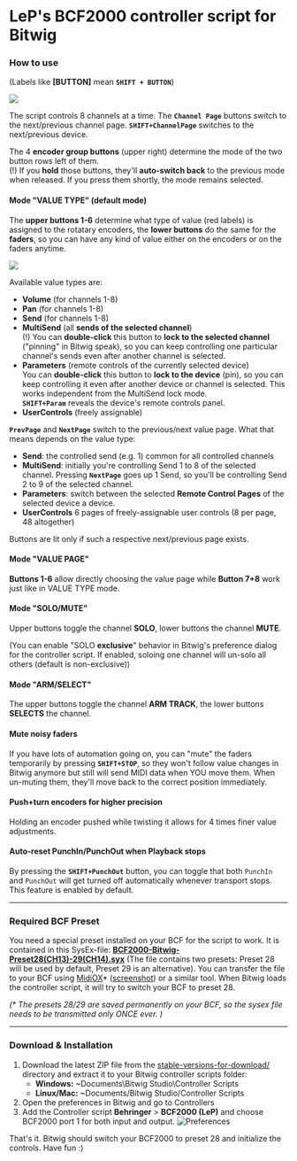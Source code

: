 # LeP's BCF2000 controller script for Bitwig

### How to use

(Labels like **[BUTTON]** mean **`SHIFT + BUTTON`**)

[![][overviewImage]][overviewImage]

The script controls 8 channels at a time. The **`Channel Page`** buttons switch to the next/previous channel page. **`SHIFT+ChannelPage`** switches to the next/previous device.

The 4 **encoder group buttons** (upper right) determine the mode of the two button rows left of them.  
(!) If you **hold** those buttons, they'll **auto-switch back** to the previous mode when released. If you press them shortly, the mode remains selected.

#### Mode "VALUE TYPE" (default mode)

The **upper buttons 1-6** determine what type of value (red labels) is assigned to the rotatary encoders, the **lower buttons** do the same for the **faders**, so you can have any kind of value either on the encoders or on the faders anytime.  

[![][upperButtonsImage]][upperButtonsImage]

Available value types are:
* **Volume** (for channels 1-8)
* **Pan** (for channels 1-8)
* **Send** (for channels 1-8)
* **MultiSend** (all **sends of the selected channel**)  
  (!) You can **double-click** this button to **lock to the selected channel** ("pinning" in Bitwig speak), so you can keep controlling one particular channel's sends even after another channel is selected.
* **Parameters** (remote controls of the currently selected device)  
  You can **double-click** this button to **lock to the device** (pin), so you can keep controlling it even after another device or channel is selected. This works independent from the MultiSend lock mode.  
  **`SHIFT+Param`** reveals the device's remote controls panel.
* **UserControls** (freely assignable)

**`PrevPage`** and **`NextPage`** switch to the previous/next value page. What that means depends on the value type:
* **Send**: the controlled send (e.g. 1) common for all controlled channels
* **MultiSend**: initially you're controlling Send 1 to 8 of the selected channel. Pressing **`NextPage`** goes up 1 Send, so you'll be controlling Send 2 to 9 of the selected channel.
* **Parameters**: switch between the selected **Remote Control Pages** of the selected device a device.   
* **UserControls** 6 pages of freely-assignable user controls (8 per page, 48 altogether)

Buttons are lit only if such a respective next/previous page exists.

#### Mode "VALUE PAGE" 
**Buttons 1-6** allow directly choosing the value page while **Button 7+8** work just like in VALUE TYPE mode.

#### Mode "SOLO/MUTE"
Upper buttons toggle the channel **SOLO**, lower buttons the channel **MUTE**.

(You can enable "SOLO **exclusive**" behavior in Bitwig's preference dialog for the controller script. If enabled, soloing one channel will un-solo all others (default is non-exclusive))

#### Mode "ARM/SELECT"
The upper buttons toggle the channel **ARM TRACK**, the lower buttons **SELECTS** the channel.

#### Mute noisy faders
If you have lots of automation going on, you can "mute" the faders temporarily by pressing **`SHIFT+STOP`**, so they won't follow value changes in Bitwig anymore but still will send MIDI data when YOU move them. When un-muting them, they'll move back to the correct position immediately.

#### Push+turn encoders for higher precision
Holding an encoder pushed while twisting it allows for 4 times finer value adjustments.

#### Auto-reset PunchIn/PunchOut when Playback stops
By pressing the **`SHIFT+PunchOut`** button, you can toggle that both `PunchIn` and `PunchOut` will get turned off automatically whenever transport stops. This feature is enabled by default.

[overviewImage]: https://raw.githubusercontent.com/justlep/bitwig/master/doc/Behringer%20BCF2000/img/overview.gif
[upperButtonsImage]: https://raw.githubusercontent.com/justlep/bitwig/master/doc/Behringer%20BCF2000/img/upper-buttons.gif

---
### Required BCF Preset
You need a special preset installed on your BCF for the script to work.
It is contained in this SysEx-file: [**BCF2000-Bitwig-Preset28(CH13)-29(CH14).syx**][sysexfile]
(The file contains two presets: Preset 28  will be used by default, Preset 29 is an alternative).
You can transfer the file to your BCF using [MidiOX][midiOxLink]* ([screenshot][midiOxScreenshot])
or a similar tool. When Bitwig loads the controller script, it will try to switch your BCF to preset 28.

_(* The presets 28/29 are saved permanently on your BCF, so the sysex file needs to be transmitted only ONCE ever. )_

---
### Download & Installation

1.  Download the latest ZIP file from the [stable-versions-for-download/][stableFolder] directory and extract it to your Bitwig controller scripts folder:
    * **Windows:** ~Documents\Bitwig Studio\Controller Scripts
    * **Linux/Mac:** ~Documents/Bitwig Studio/Controller Scripts
2.  Open the preferences in Bitwig and go to Controllers
3.  Add the Controller script **Behringer** > **BCF2000 (LeP)** and choose BCF2000 port 1 for both input and output. ![Preferences][prefs]

That's it. Bitwig should switch your BCF2000 to preset 28 and initialize the controls. Have fun :)

[wikiLink]: https://github.com/justlep/bitwig/wiki/LeP's-BCF2000
[sysexfile]: https://raw.githubusercontent.com/justlep/bitwig/master/doc/Behringer%20BCF2000/BCF2000-Bitwig-Preset28(CH13)-29(CH14).syx
[prefs]: https://raw.githubusercontent.com/justlep/bitwig/master/doc/Behringer%20BCF2000/img/preferences.png
[stableFolder]: https://github.com/justlep/bitwig/tree/master/stable-version-for-download/
[midiOxScreenshot]: https://raw.githubusercontent.com/justlep/bitwig/master/doc/Behringer%20BCF2000/img/MidiOX-send-SysEx.png
[midiOxLink]: http://www.midiox.com/
[err14]: https://github.com/justlep/bitwig/issues/5
